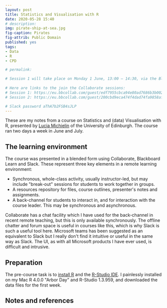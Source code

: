 ```yaml
---
layout: post
title: Statistics and Visualisation with R
date: 2020-05-28 15:40
# description: 
img: pirate-ship-at-sea.jpg
fig-caption: Pirates
fig-attrib: Public Domain
published: yes
tags:
- Data
- R
- CPD

# permalink:

# Session 1 will take place on Monday 1 June, 13:00 – 14:30, via the Blackboard Collaborate virtual classroom. You can join the session remotely from 15 minutes before the start time.
 
# Here are links to the join the Collaborate sessions:
# Session 1: https://eu.bbcollab.com/guest/edf7955cbca94e80ad7686b3b0022d6d
# Session 2: https://eu.bbcollab.com/guest/200cbd9eca474f4dad74fa9858af270e 

# Slack password aThA7b2FSB4sJLP
---
```

These are my notes from a course on Statistics and (data) Visualisation with R, presented by [Lucia Michielin](https://edinburgh.academia.edu/luciamichielin) of the University of Edinburgh. The course ran two days a week in June and July.

## The learning environment
The course was presented in a blended form using Collaborate, Blackboard Learn and Slack. These represent three key elements in a remote learning environment:

* Synchronous, whole-class activity, usually instructor-led, but may include "break-out" sessions for students to work together in groups.
* A resources repository for files, course outlines, presenter's notes and assignments.
* A back-channel for students to interact in, and for interaction with the course leader. This may be synchronous and asynchronous.

Collaborate has a chat facility which I have used for the back-channel in recent remote teaching, but this is only available synchronously. The offline chatter and forum space is useful in courses like this, which is why Slack is such a useful tool here. Microsoft teams has been suggested as an equivalent to Slack but I really don't find it intuitive or useful in the same way as Slack. The UI, as with all Microsoft products I have ever used, is difficult and intrusive.

## Preparation
The pre-course task is to [install R](https://www.r-project.org/) and the [R-Studio IDE](https://rstudio.com/). I painlessly installed on my Mac R 4.0.0 "Arbor Day" and R-Studio 1.3.959, and downloaded the data files for the first week.

## Notes and references

